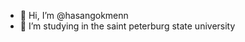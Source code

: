 - 👋 Hi, I’m @hasangokmenn
- 👀 I’m studying in the saint peterburg state university

<!---
hasangokmenn/hasangokmenn is a ✨ special ✨ repository because its `README.md` (this file) appears on your GitHub profile.
You can click the Preview link to take a look at your changes.
--->
